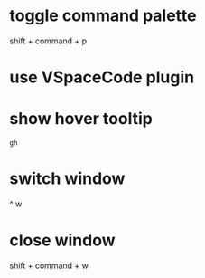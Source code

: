 # toggle command palette
shift + command + p

# use VSpaceCode plugin

# show hover tooltip
`gh`

# switch window
^ w

# close window
shift + command + w
